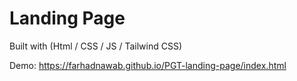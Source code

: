 # Landing Page

Built with (Html / CSS / JS / Tailwind CSS)

Demo: https://farhadnawab.github.io/PGT-landing-page/index.html
